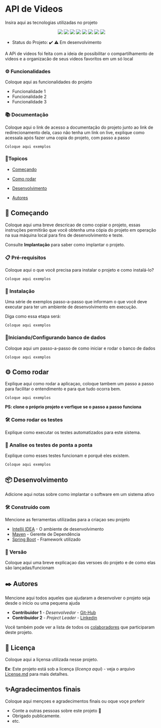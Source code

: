 # API de Videos

Insira aqui as tecnologias utilizadas no projeto <br>

<p align="center">
  <img src="https://img.shields.io/static/v1?label=react&message=framework&color=blue&style=for-the-badge&logo=REACT"/>
  <img src="https://img.shields.io/static/v1?label=Netlify&message=deploy&color=blue&style=for-the-badge&logo=netlify"/>
  <img src="http://img.shields.io/static/v1?label=License&message=MIT&color=green&style=for-the-badge"/>
  <img src="http://img.shields.io/static/v1?label=Ruby&message=2.6.3&color=red&style=for-the-badge&logo=ruby"/>
  <img src="http://img.shields.io/static/v1?label=Ruby%20On%20Rails%20&message=6.0.2.2&color=red&style=for-the-badge&logo=ruby"/>
  <img src="http://img.shields.io/static/v1?label=TESTES&message=%3E100&color=GREEN&style=for-the-badge"/>
   <img src="http://img.shields.io/static/v1?label=STATUS&message=EM%20DESENVOLVIMENTO&color=RED&style=for-the-badge"/>
   <img src="http://img.shields.io/static/v1?label=STATUS&message=CONCLUIDO&color=GREEN&style=for-the-badge"/>
</p>

- Status do Projeto: ✔️ ⚠️ Em desenvolvimento

A APi de videos foi feita com a ideia de possibilitar o compartilhamento de videos e a organizacão de seus videos favoritos em um só local

### ⚙️ Funcionalidades

Coloque aqui as funcionalidades do projeto

- Funcionalidade 1
- Funcionalidade 2
- Funcionalidade 3

### 📚 Documentação

Coloque aqui o link de acesso a documentação do projeto junto ao link de redirecionamento dela, caso não tenha um link on live, explique como acessala após fazer uma copia do projeto, com passo a passo

```
Coloque aqui exemplos
```

### 📝Topicos

- [Começando](##começando)

- [Como rodar](#como-rodar)

- [Desenvolvimento](#desenvolvimento)

- [Autores](#autores)

## 🚀 Começando

Coloque aqui uma breve descricao de como copiar o projeto, essas instruções permitirão que você obtenha uma cópia do projeto em operação na sua máquina local para fins de desenvolvimento e teste.

Consulte **Implantação** para saber como implantar o projeto.

### 📋 Pré-requisitos

Coloque aqui o que você precisa para instalar o projeto e como instalá-lo?

```
Coloque aqui exemplos
```

### 🔧 Instalação

Uma série de exemplos passo-a-passo que informam o que você deve executar para ter um ambiente de desenvolvimento em execução.

Diga como essa etapa será:

```
Coloque aqui exemplos
```

### 🔌Iniciando/Configurando banco de dados

Coloque aqui um passo-a-passo de como iniciar e rodar o banco de dados

```
Coloque aqui exemplos
```

## ⚙️ Como rodar

Explique aqui como rodar a aplicaçao, coloque tambem um passo a passo para facilitar o entendimento e para que tudo ocorra bem.

```
Coloque aqui exemplos
```

**PS: clone o próprio projeto e verfique se o passo a passo funciona**

### 🛠 Como rodar os testes

Explique como executar os testes automatizados para este sistema.

### 🔩 Analise os testes de ponta a ponta

Explique como esses testes funcionam e porquê eles existem.

```
Coloque aqui exemplos
```

## 📦 Desenvolvimento

Adicione aqui notas sobre como implantar o software em um sistema ativo

### 🛠️ Construído com

Mencione as ferramentas utilizadas para a criaçao seu projeto

- [Intellij IDEA](hhttps://www.jetbrains.com/pt-br/idea/) - O ambiente de desenvolvimento
- [Maven](https://maven.apache.org/) - Gerente de Dependência
- [Spring Boot](https://spring.io/projects/spring-boot) - Framework utilizado

### 📌 Versão

Coloque aqui uma breve explicaçao das versoes do projeto e de como elas são lançadas/funcionam

## ✒️ Autores

Mencione aqui todos aqueles que ajudaram a desenvolver o projeto seja desde o início ou uma pequena ajuda

- **Contribuidor 1** - _Desenvolvedor_ - [Git-Hub](https://github.com/linkParaPerfil)
- **Contribuidor 2** - _Project Leader_ - [Linkedin](https://github.com/linkParaPerfil)

Você também pode ver a lista de todos os [colaboradores](https://github.com/usuario/projeto/colaboradores) que participaram deste projeto.

## 📄 Licença

Coloque aqui a liçensa utilizada nesse projeto.

**Ex**:
Este projeto está sob a licença (_licença aqui_) - veja o arquivo [License.md](https://github.com/usuario/projeto/licenca) para mais detalhes.

## ✨Agradecimentos finais

Coloque aqui mençoes e agradecimentos finais ou oque voçe preferir

- Conte a outras pessoas sobre este projeto 📢
- Obrigado publicamente.
- etc.
